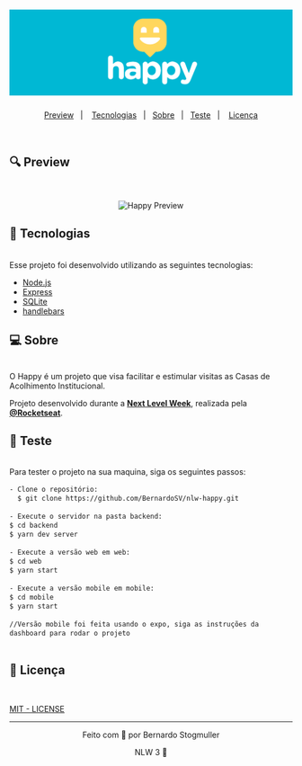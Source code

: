 <h1 align="center">
    <img alt="Happy" title="Happy" src="./img/happy.png" />
</h1>

<p align="center">
  <a href="#-preview">Preview</a>&nbsp;&nbsp;&nbsp;|&nbsp;&nbsp;&nbsp;
  <a href="#-tecnologias">Tecnologias</a>&nbsp;&nbsp;&nbsp;|&nbsp;&nbsp;&nbsp;<a href="#-sobre">Sobre</a>&nbsp;&nbsp;&nbsp;|&nbsp;&nbsp;&nbsp;<a href="#-Teste">Teste</a>&nbsp;&nbsp;&nbsp;|&nbsp;&nbsp;&nbsp;
  <a href="#-licença">Licença</a>
</p>

<br>

## 🔍 Preview

</br>
<p align="center">
  <img alt="Happy Preview" title="Happy Preview" src="./img/happy2.gif" />
</p>

## 🚀 Tecnologias

</br>
Esse projeto foi desenvolvido utilizando as seguintes tecnologias:

- [Node.js](https://nodejs.org/en/)
- [Express](https://expressjs.com/pt-br/)
- [SQLite](https://www.sqlite.org/index.html)
- [handlebars](https://handlebarsjs.com/)

## 💻 Sobre

</br>
O Happy é um projeto que visa facilitar e estimular visitas as Casas de Acolhimento Institucional.
</br>

Projeto desenvolvido durante a **[Next Level Week](https://nextlevelweek.com/)**, realizada pela **[@Rocketseat](https://github.com/Rocketseat)**.

## 🧪 Teste

</br>
Para tester o projeto na sua maquina, siga os seguintes passos:

```
- Clone o repositório:
  $ git clone https://github.com/BernardoSV/nlw-happy.git

- Execute o servidor na pasta backend:
$ cd backend
$ yarn dev server

- Execute a versão web em web:
$ cd web
$ yarn start

- Execute a versão mobile em mobile:
$ cd mobile
$ yarn start

//Versão mobile foi feita usando o expo, siga as instruções da dashboard para rodar o projeto


```

## 📝 Licença

</br>

[MIT - LICENSE](LICENSE.md)

---

<p align="center">Feito com  💜 por Bernardo Stogmuller</p>
<p align="center">NLW 3 🚀</p>
